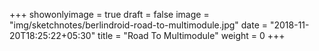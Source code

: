 +++
showonlyimage = true
draft = false
image = "img/sketchnotes/berlindroid-road-to-multimodule.jpg"
date = "2018-11-20T18:25:22+05:30"
title = "Road To Multimodule"
weight = 0
+++


